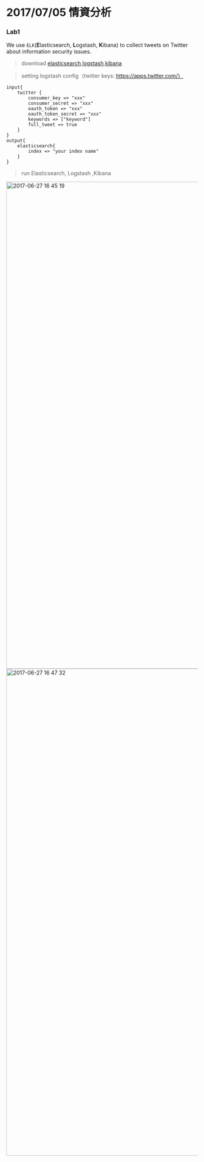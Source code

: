 # 2017/07/05 情資分析

### Lab1

We use `ELK`(**E**lasticsearch, **L**ogstash, **K**ibana) to collect tweets on Twitter about information security issues.



> download  [elasticsearch](https://www.elastic.co/downloads/elasticsearch),[logstash](https://www.elastic.co/downloads/logstash),[kibana](https://www.elastic.co/downloads/kibana)



> setting logstash config（twitter keys: https://apps.twitter.com/）

    input{
    	twitter {
    		consumer_key => "xxx"
    		consumer_secret => "xxx"
    		oauth_token => "xxx"
    		oauth_token_secret => "xxx"
    		keywords => ["keyword"]
    		full_tweet => true
    	}
    }
    output{
    	elasticsearch{
    		index => "your index name"
    	}
    }


> run Elasticsearch, Logstash ,Kibana

<img width="1280" alt="2017-06-27 16 45 19" src="https://user-images.githubusercontent.com/19222283/27580426-1a1f9dc8-5b5d-11e7-8926-01abbe2139a1.png">

<img width="1280" alt="2017-06-27 16 47 32" src="https://user-images.githubusercontent.com/19222283/27580428-1e1de790-5b5d-11e7-9df3-bd7d8cc49bf6.png">
